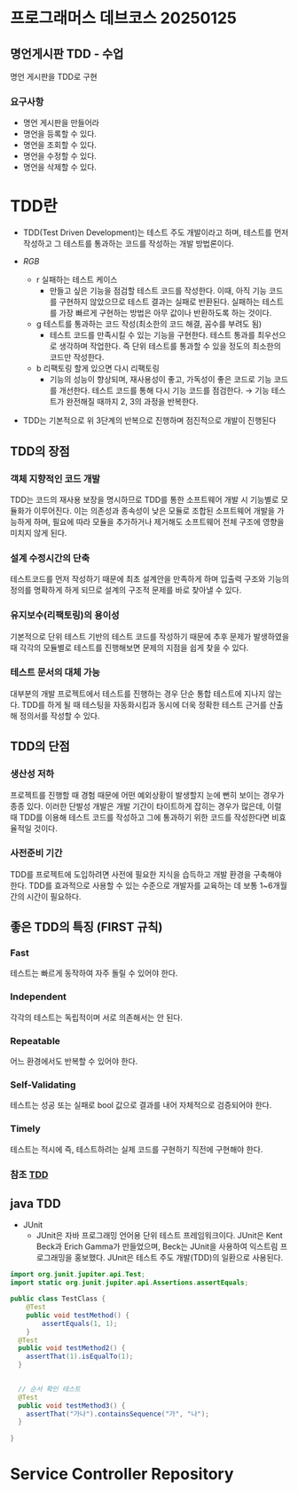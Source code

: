 # 프로그래머스 데브코스 20250125
## 명언게시판 TDD - 수업
명언 게시판을 TDD로 구현

### 요구사항
- 명언 게시판을 만들어라
- 명언을 등록할 수 있다.
- 명언을 조회할 수 있다.
- 명언을 수정할 수 있다.
- 명언을 삭제할 수 있다.

# TDD란
- TDD(Test Driven Development)는 테스트 주도 개발이라고 하며, 테스트를 먼저 작성하고 그 테스트를 통과하는 코드를 작성하는 개발 방법론이다.

- *RGB*
  - r 실패하는 테스트 케이스
    - 만들고 싶은 기능을 점검할 테스트 코드를 작성한다. 이때, 아직 기능 코드를 구현하지 않았으므로 테스트 결과는 실패로 반환된다. 실패하는 테스트를 가장 빠르게 구현하는 방법은 아무 값이나 반환하도록 하는 것이다.
  - g 테스트를 통과하는 코드 작성(최소한의 코드 해결, 꼼수를 부려도 됨)
    - 테스트 코드를 만족시킬 수 있는 기능을 구현한다. 테스트 통과를 최우선으로 생각하며 작업한다. 즉 단위 테스트를 통과할 수 있을 정도의 최소한의 코드만 작성한다.
  - b 리팩토링 할게 있으면 다시 리팩토링
    - 기능의 성능이 향상되며, 재사용성이 좋고, 가독성이 좋은 코드로 기능 코드를 개선한다. 테스트 코드를 통해 다시 기능 코드를 점검한다. → 기능 테스트가 완전해질 때까지 2, 3의 과정을 반복한다.
  
- TDD는 기본적으로 위 3단계의 반복으로 진행하며 점진적으로 개발이 진행된다

## TDD의 장점 
### 객체 지향적인 코드 개발 
TDD는 코드의 재사용 보장을 명시하므로 TDD를 통한 소프트웨어 개발 시 기능별로 모듈화가 이루어진다. 이는 의존성과 종속성이 낮은 모듈로 조합된 소프트웨어 개발을 가능하게 하며, 필요에 따라 모듈을 추가하거나 제거해도 소프트웨어 전체 구조에 영향을 미치지 않게 된다.

### 설계 수정시간의 단축 
테스트코드를 먼저 작성하기 때문에 최초 설계안을 만족하게 하며 입출력 구조와 기능의 정의를 명확하게 하게 되므로 설계의 구조적 문제를 바로 찾아낼 수 있다.

### 유지보수(리팩토링)의 용이성 
기본적으로 단위 테스트 기반의 테스트 코드를 작성하기 때문에 추후 문제가 발생하였을 때 각각의 모듈별로 테스트를 진행해보면 문제의 지점을 쉽게 찾을 수 있다.

### 테스트 문서의 대체 가능
대부분의 개발 프로젝트에서 테스트를 진행하는 경우 단순 통합 테스트에 지나지 않는다. TDD를 하게 될 때 테스팅을 자동화시킴과 동시에 더욱 정확한 테스트 근거를 산출해 정의서를 작성할 수 있다.

## TDD의 단점 
### 생산성 저하 
프로젝트를 진행할 때 경험 때문에 어떤 예외상황이 발생할지 눈에 뻔히 보이는 경우가 종종 있다. 이러한 단발성 개발은 개발 기간이 타이트하게 잡히는 경우가 많은데, 이럴 때 TDD를 이용해 테스트 코드를 작성하고 그에 통과하기 위한 코드를 작성한다면 비효율적일 것이다.

### 사전준비 기간 
TDD를 프로젝트에 도입하려면 사전에 필요한 지식을 습득하고 개발 환경을 구축해야 한다. TDD를 효과적으로 사용할 수 있는 수준으로 개발자를 교육하는 데 보통 1~6개월간의 시간이 필요하다.

## 좋은 TDD의 특징 (FIRST 규칙) 
### Fast 
테스트는 빠르게 동작하여 자주 돌릴 수 있어야 한다.

### Independent 
각각의 테스트는 독립적이며 서로 의존해서는 안 된다.

### Repeatable 
어느 환경에서도 반복할 수 있어야 한다.

### Self-Validating 
테스트는 성공 또는 실패로 bool 값으로 결과를 내어 자체적으로 검증되어야 한다.

### Timely 
테스트는 적시에 즉, 테스트하려는 실제 코드를 구현하기 직전에 구현해야 한다.

### 참조 [TDD](https://incodom.kr/%ED%85%8C%EC%8A%A4%ED%8A%B8_%EC%A3%BC%EB%8F%84_%EA%B0%9C%EB%B0%9C)

## java TDD
- JUnit
  - JUnit은 자바 프로그래밍 언어용 단위 테스트 프레임워크이다. JUnit은 Kent Beck과 Erich Gamma가 만들었으며, Beck는 JUnit을 사용하여 익스트림 프로그래밍을 홍보했다. JUnit은 테스트 주도 개발(TDD)의 일환으로 사용된다.

```java
import org.junit.jupiter.api.Test;
import static org.junit.jupiter.api.Assertions.assertEquals;

public class TestClass {
    @Test
    public void testMethod() {
        assertEquals(1, 1);
    }
  @Test
  public void testMethod2() {
    assertThat(1).isEqualTo(1);
  }

  
  // 순서 확인 테스트
  @Test
  public void testMethod3() {
    assertThat("가나").containsSequence("가", "나");
  }
  
}

```

# Service Controller Repository
